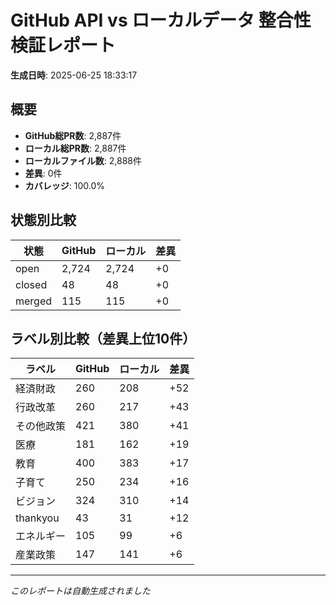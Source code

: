# GitHub API vs ローカルデータ 整合性検証レポート

**生成日時**: 2025-06-25 18:33:17

## 概要

- **GitHub総PR数**: 2,887件
- **ローカル総PR数**: 2,887件
- **ローカルファイル数**: 2,888件
- **差異**: 0件
- **カバレッジ**: 100.0%

## 状態別比較

| 状態 | GitHub | ローカル | 差異 |
|------|--------|----------|------|
| open | 2,724 | 2,724 | +0 |
| closed | 48 | 48 | +0 |
| merged | 115 | 115 | +0 |

## ラベル別比較（差異上位10件）

| ラベル | GitHub | ローカル | 差異 |
|--------|--------|----------|------|
| 経済財政 | 260 | 208 | +52 |
| 行政改革 | 260 | 217 | +43 |
| その他政策 | 421 | 380 | +41 |
| 医療 | 181 | 162 | +19 |
| 教育 | 400 | 383 | +17 |
| 子育て | 250 | 234 | +16 |
| ビジョン | 324 | 310 | +14 |
| thankyou | 43 | 31 | +12 |
| エネルギー | 105 | 99 | +6 |
| 産業政策 | 147 | 141 | +6 |

---
*このレポートは自動生成されました*